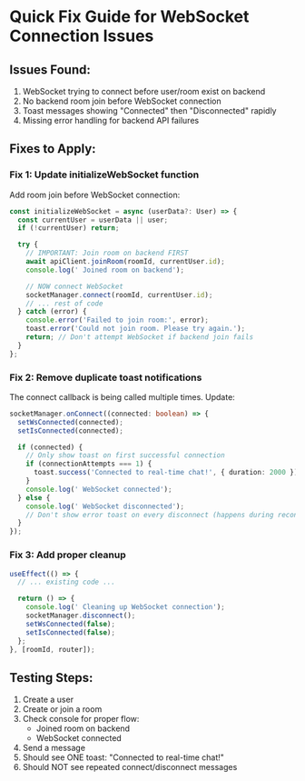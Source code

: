 ﻿# Quick Fix Guide for WebSocket Connection Issues

## Issues Found:
1. WebSocket trying to connect before user/room exist on backend
2. No backend room join before WebSocket connection  
3. Toast messages showing "Connected" then "Disconnected" rapidly
4. Missing error handling for backend API failures

## Fixes to Apply:

### Fix 1: Update initializeWebSocket function
Add room join before WebSocket connection:
```typescript
const initializeWebSocket = async (userData?: User) => {
  const currentUser = userData || user;
  if (!currentUser) return;

  try {
    // IMPORTANT: Join room on backend FIRST
    await apiClient.joinRoom(roomId, currentUser.id);
    console.log(' Joined room on backend');

    // NOW connect WebSocket
    socketManager.connect(roomId, currentUser.id);
    // ... rest of code
  } catch (error) {
    console.error('Failed to join room:', error);
    toast.error('Could not join room. Please try again.');
    return; // Don't attempt WebSocket if backend join fails
  }
};
```

### Fix 2: Remove duplicate toast notifications
The connect callback is being called multiple times. Update:
```typescript
socketManager.onConnect((connected: boolean) => {
  setWsConnected(connected);
  setIsConnected(connected);

  if (connected) {
    // Only show toast on first successful connection
    if (connectionAttempts === 1) {
      toast.success('Connected to real-time chat!', { duration: 2000 });
    }
    console.log(' WebSocket connected');
  } else {
    console.log(' WebSocket disconnected');
    // Don't show error toast on every disconnect (happens during reconnect)
  }
});
```

### Fix 3: Add proper cleanup
```typescript
useEffect(() => {
  // ... existing code ...

  return () => {
    console.log(' Cleaning up WebSocket connection');
    socketManager.disconnect();
    setWsConnected(false);
    setIsConnected(false);
  };
}, [roomId, router]);
```

## Testing Steps:
1. Create a user
2. Create or join a room
3. Check console for proper flow:
   -  Joined room on backend
   -  WebSocket connected
4. Send a message
5. Should see ONE toast: "Connected to real-time chat!"
6. Should NOT see repeated connect/disconnect messages

